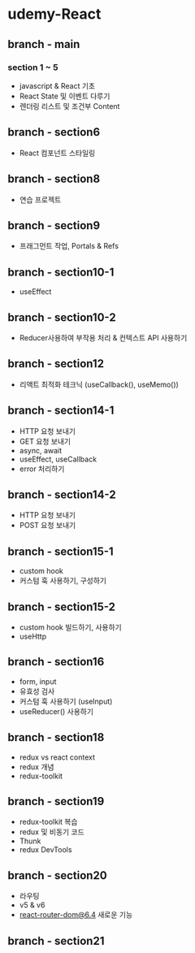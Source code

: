 # udemy-React

## branch - main
### section 1 ~ 5
- javascript & React 기초
- React State 및 이벤트 다루기
- 렌더링 리스트 및 조건부 Content

## branch - section6
- React 컴포넌트 스타일링

## branch - section8
- 연습 프로젝트

## branch - section9
- 프래그먼트 작업, Portals & Refs

## branch - section10-1
- useEffect

## branch - section10-2
- Reducer사용하여 부작용 처리 & 컨텍스트 API  사용하기

## branch - section12
- 리액트 최적화 테크닉 (useCallback(), useMemo())

## branch - section14-1
- HTTP 요청 보내기
- GET 요청 보내기
- async, await 
- useEffect, useCallback
- error 처리하기

## branch - section14-2
- HTTP 요청 보내기
- POST 요청 보내기

## branch - section15-1
- custom hook
- 커스텀 훅 사용하기, 구성하기

## branch - section15-2
- custom hook 빌드하기, 사용하기
- useHttp

## branch - section16
- form, input
- 유효성 검사
- 커스텀 훅 사용하기 (useInput)
- useReducer() 사용하기

## branch - section18
- redux vs react context
- redux 개념
- redux-toolkit

## branch - section19
- redux-toolkit 복습
- redux 및 비동기 코드
- Thunk
- redux DevTools

## branch - section20
- 라우팅 
- v5 & v6
- react-router-dom@6.4 새로운 기능

## branch - section21
